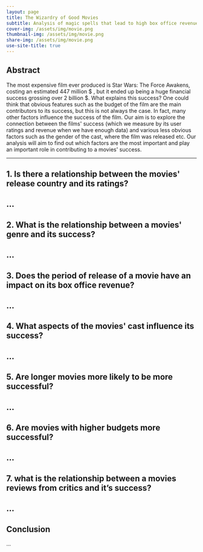 ```yaml
---
layout: page
title: The Wizardry of Good Movies
subtitle: Analysis of magic spells that lead to high box office revenue
cover-img: /assets/img/movie.png
thumbnail-img: /assets/img/movie.png
share-img: /assets/img/movie.png
use-site-title: true
---
```


## Abstract

The most expensive film ever produced is Star Wars: The Force Awakens, costing an estimated 447 million $ , but it ended up being a huge financial success grossing over 2 billion $. What explains this success? One could think that obvious features such as the budget of the film are the main contributors to its success, but this is not always the case. In fact, many other factors influence the success of the film. Our aim is to explore the connection between the films' success (which we measure by its user ratings and revenue when we have enough data) and various less obvious factors such as the gender of the cast, where the film was released etc. Our analysis will aim to find out which factors are the most important and play an important role in contributing to a movies' success.

-----------------

## 1. Is there a relationship between the movies' release country and its ratings?

...
-----------------

## 2. What is the relationship between a movies' genre and its success?

...
-----------------

## 3. Does the period of release of a movie have an impact on its box office revenue?

...
-----------------

## 4. What aspects of the movies' cast influence its success?

...
-----------------

## 5. Are longer movies more likely to be more successful?

...
-----------------

## 6. Are movies with higher budgets more successful?

...
-----------------

## 7. what is the relationship between a movies reviews from critics and it’s success?

...
-----------------

## Conclusion

...
